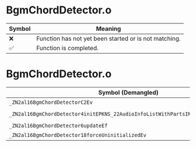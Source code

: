# BgmChordDetector.o
| Symbol | Meaning 
| ------------- | ------------- 
| :x: | Function has not yet been started or is not matching. 
| :white_check_mark: | Function is completed. 


# BgmChordDetector.o
| Symbol (Demangled) | Symbol (Mangled) | Decompiled? |
| ------------- |  ------------- | ------------- |
| `_ZN2al16BgmChordDetectorC2Ev` | `al::BgmChordDetector::BgmChordDetector(void)` | :white_check_mark: |
| `_ZN2al16BgmChordDetector4initEPKNS_22AudioInfoListWithPartsINS_12BgmChordInfoEEE` | `al::BgmChordDetector::init(al::AudioInfoListWithParts<al::BgmChordInfo> const*)` | :white_check_mark: |
| `_ZN2al16BgmChordDetector6updateEf` | `al::BgmChordDetector::update(float)` | :white_check_mark: |
| `_ZN2al16BgmChordDetector18forceUninitializedEv` | `al::BgmChordDetector::forceUninitialized(void)` | :white_check_mark: |
